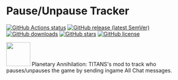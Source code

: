 # Pause/Unpause Tracker

[![GitHub Actions status](https://img.shields.io/github/workflow/status/nbusseneau/pause-unpause-tracker/Release/main)](https://github.com/nbusseneau/pause-unpause-tracker/actions/workflows/build-release.yaml?query=branch%3Amain)
[![GitHub release (latest SemVer)](https://img.shields.io/github/v/release/nbusseneau/pause-unpause-tracker)](https://github.com/nbusseneau/pause-unpause-tracker/releases/latest)
[![GitHub downloads](https://img.shields.io/github/downloads/nbusseneau/pause-unpause-tracker/total)](https://github.com/nbusseneau/pause-unpause-tracker/releases)
[![GitHub stars](https://img.shields.io/github/stars/nbusseneau/pause-unpause-tracker)](https://github.com/nbusseneau/pause-unpause-tracker/stargazers)
[![GitHub license](https://img.shields.io/github/license/nbusseneau/pause-unpause-tracker)](https://github.com/nbusseneau/pause-unpause-tracker/blob/main/LICENSE)

<img src="https://user-images.githubusercontent.com/4659919/193474146-c584f544-6f1e-4572-86cb-2f4f29cc0eaf.png" width="64px">
Planetary Annihilation: TITANS's mod to track who pauses/unpauses the game by sending ingame All Chat messages.
